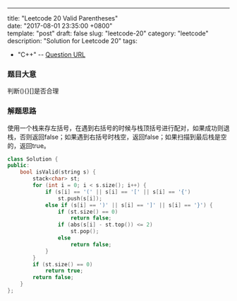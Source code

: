 ---
title: "Leetcode 20 Valid Parentheses"  
date: "2017-08-01 23:35:00 +0800"  
template: "post"
draft: false
slug: "leetcode-20"
category: "leetcode"
description: "Solution for Leetcode 20" 
tags:
  - "C++"
--
[Question URL](https://leetcode.com/problems/valid-parentheses/description/)  

### 题目大意
判断(){}[]是否合理

### 解题思路
使用一个栈来存左括号，在遇到右括号的时候与栈顶括号进行配对，如果成功则退栈，否则返回false；如果遇到右括号时栈空，返回false；如果扫描到最后栈是空的，返回true。

```cpp
class Solution {
public:
    bool isValid(string s) {
        stack<char> st;
        for (int i = 0; i < s.size(); i++) {
            if (s[i] == '(' || s[i] == '[' || s[i] == '{') 
                st.push(s[i]);
            else if (s[i] == ')' || s[i] == ']' || s[i] == '}') {
                if (st.size() == 0)
                    return false;
                if (abs(s[i] - st.top()) <= 2)
                    st.pop();
                else
                    return false;
            }
        }
        if (st.size() == 0)
            return true;
        return false;
    }
};
```
